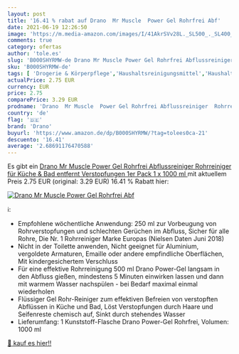 ```yaml
---
layout: post
title: '16.41 % rabat auf Drano  Mr Muscle  Power Gel Rohrfrei Abf'
date: 2021-06-19 12:26:50
image: 'https://m.media-amazon.com/images/I/41AkrSVv28L._SL500_._SL400_.jpg'
comments: true
category: ofertas
author: 'tole.es'
slug: 'B000SHYRMW-de Drano Mr Muscle Power Gel Rohrfrei Abflussreiniger...'
sku: 'B000SHYRMW-de'
tags: [ 'Drogerie & Körperpflege','Haushaltsreinigungsmittel','Haushaltswaren','drano', ]
actualPrice: 2.75 EUR
currency: EUR
price: 2.75
comparePrice: 3.29 EUR
prodname: 'Drano  Mr Muscle  Power Gel Rohrfrei Abflussreiniger  Rohrreiniger  für Küche & Bad  entfernt Verstopfungen  1er Pack  1 x 1000 ml '
country: 'de'
flag: '🇩🇪'
brand: 'Drano'
buyurl: 'https://www.amazon.de/dp/B000SHYRMW/?tag=tolees0ca-21'
descuento: '16.41'
average: '2.68691176470588'
---
```


Es gibt ein [Drano  Mr Muscle  Power Gel Rohrfrei Abflussreiniger  Rohrreiniger  für Küche & Bad  entfernt Verstopfungen  1er Pack  1 x 1000 ml ](https://www.amazon.de/dp/B000SHYRMW/?tag=tolees0ca-21) mit aktuellem Preis 2.75 EUR (original: 3.29 EUR) 16.41 % Rabatt hier:

[![Drano  Mr Muscle  Power Gel Rohrfrei Abf](https://m.media-amazon.com/images/I/41AkrSVv28L._SL500_._SL400_.jpg)](https://www.amazon.de/dp/B000SHYRMW/?tag=tolees0ca-21)

ℹ️:

- Empfohlene wöchentliche Anwendung: 250 ml zur Vorbeugung von Rohrverstopfungen und schlechten Gerüchen im Abfluss, Sicher für alle Rohre, Die Nr. 1 Rohrreiniger Marke Europas (Nielsen Daten Juni 2018)
- Nicht in der Toilette anwenden, Nicht geeignet für Aluminium, vergoldete Armaturen, Emaille oder andere empfindliche Oberflächen, Mit kindergesichertem Verschluss
- Für eine effektive Rohrreinigung 500 ml Drano Power-Gel langsam in den Abfluss gießen, mindestens 5 Minuten einwirken lassen und dann mit warmem Wasser nachspülen - bei Bedarf maximal einmal wiederholen
- Flüssiger Gel Rohr-Reiniger zum effektiven Befreien von verstopften Abflüssen in Küche und Bad, Löst Verstopfungen durch Haare und Seifenreste chemisch auf, Sinkt durch stehendes Wasser
- Lieferumfang: 1 Kunststoff-Flasche Drano Power-Gel Rohrfrei, Volumen: 1000 ml

[🛒 kauf es hier!!](https://www.amazon.de/dp/B000SHYRMW/?tag=tolees0ca-21)
